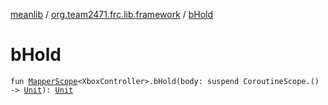 [meanlib](../index.md) / [org.team2471.frc.lib.framework](index.md) / [bHold](./b-hold.md)

# bHold

`fun `[`MapperScope`](-mapper-scope/index.md)`<XboxController>.bHold(body: suspend CoroutineScope.() -> `[`Unit`](https://kotlinlang.org/api/latest/jvm/stdlib/kotlin/-unit/index.html)`): `[`Unit`](https://kotlinlang.org/api/latest/jvm/stdlib/kotlin/-unit/index.html)